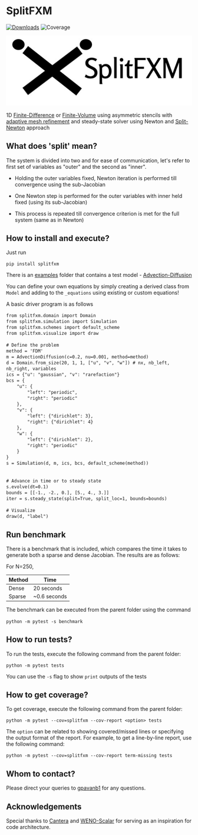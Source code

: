 # SplitFXM

[![Downloads](https://pepy.tech/badge/splitfxm)](https://pepy.tech/project/splitfxm)
![Coverage](https://img.shields.io/badge/coverage-99%25-brightgreen.svg)


![img](https://github.com/gpavanb1/SplitFXM/blob/main/assets/logo.jpg)

1D [Finite-Difference](https://en.wikipedia.org/wiki/Finite_difference_method) or [Finite-Volume](https://en.wikipedia.org/wiki/Finite_volume_method) using asymmetric stencils with [adaptive mesh refinement](https://en.wikipedia.org/wiki/Adaptive_mesh_refinement) and steady-state solver using Newton and [Split-Newton](https://github.com/gpavanb1/SplitNewton) approach

## What does 'split' mean?

The system is divided into two and for ease of communication, let's refer to first set of variables as "outer" and the second as "inner".

* Holding the outer variables fixed, Newton iteration is performed till convergence using the sub-Jacobian

* One Newton step is performed for the outer variables with inner held fixed (using its sub-Jacobian)

* This process is repeated till convergence criterion is met for the full system (same as in Newton)

## How to install and execute?

Just run 
```
pip install splitfxm
```

There is an [examples](https://github.com/gpavanb1/SplitFXM/models) folder that contains a test model - [Advection-Diffusion](https://en.wikipedia.org/wiki/Convection%E2%80%93diffusion_equation)

You can define your own equations by simply creating a derived class from `Model` and adding to the `_equations` using existing or custom equations!

A basic driver program is as follows
```
from splitfxm.domain import Domain
from splitfxm.simulation import Simulation
from splitfxm.schemes import default_scheme
from splitfxm.visualize import draw

# Define the problem
method = 'FDM'
m = AdvectionDiffusion(c=0.2, nu=0.001, method=method)
d = Domain.from_size(20, 1, 1, ["u", "v", "w"]) # nx, nb_left, nb_right, variables
ics = {"u": "gaussian", "v": "rarefaction"}
bcs = {
    "u": {
        "left": "periodic",
        "right": "periodic"
    },
    "v": {
        "left": {"dirichlet": 3},
        "right": {"dirichlet": 4}
    },
    "w": {
        "left": {"dirichlet": 2},
        "right": "periodic"
    }
}
s = Simulation(d, m, ics, bcs, default_scheme(method))


# Advance in time or to steady state
s.evolve(dt=0.1)
bounds = [[-1., -2., 0.], [5., 4., 3.]]
iter = s.steady_state(split=True, split_loc=1, bounds=bounds)

# Visualize
draw(d, "label")
```

## Run benchmark
There is a benchmark that is included, which compares the time it takes to generate both a sparse and dense Jacobian. The results are as follows:

For N=250, 

| Method    | Time       | 
|-----------|------------|
| Dense   |    20 seconds |
| Sparse |  ~0.6 seconds  |

The benchmark can be executed from the parent folder using the command

`python -m pytest -s benchmark`

## How to run tests?

To run the tests, execute the following command from the parent folder:
```
python -m pytest tests
```

You can use the `-s` flag to show `print` outputs of the tests

## How to get coverage?

To get coverage, execute the following command from the parent folder:
```
python -m pytest --cov=splitfxm --cov-report <option> tests
```

The `option` can be related to showing covered/missed lines or specifying the output format of the report. For example, to get a line-by-line report, use the following command:
```
python -m pytest --cov=splitfxm --cov-report term-missing tests
```

## Whom to contact?

Please direct your queries to [gpavanb1](http://github.com/gpavanb1)
for any questions.

## Acknowledgements

Special thanks to [Cantera](https://github.com/Cantera/cantera) and [WENO-Scalar](https://github.com/comp-physics/WENO-scalar) for serving as an inspiration for code architecture.
